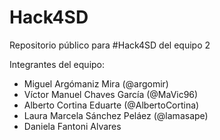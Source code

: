 # Hack4SD
Repositorio público para #Hack4SD del equipo 2

Integrantes del equipo:
* Miguel Argómaniz Mira (@argomir)
* Víctor Manuel Chaves García (@MaVic96)
* Alberto Cortina Eduarte (@AlbertoCortina)
* Laura Marcela Sánchez Peláez (@lamasape)
* Daniela Fantoni Alvares

